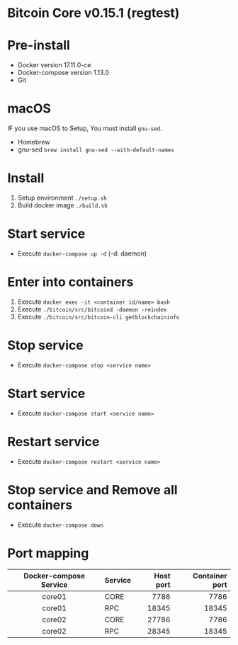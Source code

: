 # Bitcoin Core v0.15.1 (regtest)

# Pre-install
+ Docker version 17.11.0-ce
+ Docker-compose version 1.13.0
+ Git

# macOS
IF you use macOS to Setup, You must install `gnu-sed`.
+ Homebrew 
+ gnu-sed
 `brew install gnu-sed --with-default-names`

# Install
1. Setup environment `./setup.sh`
2. Build docker image `./build.sh`

# Start service
+ Execute `docker-compose up -d` (-d: daemon)

# Enter into containers
1. Execute `docker exec -it <container id/name> bash`
2. Execute `./bitcoin/src/bitcoind -daemon -reindex`
3. Execute `./bitcoin/src/bitcoin-cli getblockchaininfo`

# Stop service
+ Execute `docker-compose stop <service name>` 

# Start service
+ Execute `docker-compose start <service name>` 

# Restart service
+ Execute `docker-compose restart <service name>` 

# Stop service and Remove all containers
+ Execute `docker-compose down`

# Port mapping
| Docker-compose Service | Service | Host port  | Container port |
| :-------------: |:-------------| -----:|------------:|
| core01 | CORE| 7786  |7786 |
| core01 | RPC | 18345 |18345|
| core02 | CORE| 27786  |7786 |
| core02 | RPC | 28345 |18345|





